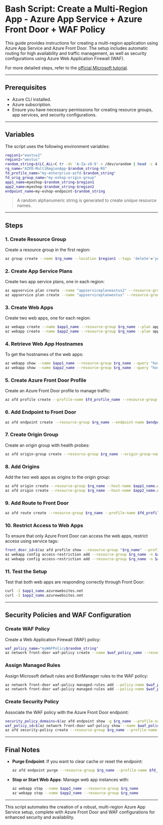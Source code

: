 
# Bash Script: Create a Multi-Region App - Azure App Service + Azure Front Door + WAF Policy

This guide provides instructions for creating a multi-region application using Azure App Service and Azure Front Door. The setup includes automatic routing for high availability and traffic management, as well as security configurations using Azure Web Application Firewall (WAF).

For more detailed steps, refer to the [official Microsoft tutorial](https://learn.microsoft.com/en-us/azure/app-service/tutorial-multi-region-app).

---

## Prerequisites

- Azure CLI installed.
- Azure subscription.
- Ensure you have necessary permissions for creating resource groups, app services, and security configurations.

---

## Variables

The script uses the following environment variables:

```bash
region1="eastus2"
region2="westus"
random_string=$(LC_ALL=C tr -dc 'A-Za-z0-9' < /dev/urandom | head -c 4)
rg_name="AZFD-MultiRegionApp-$random_string-RG"
fd_profile_name="my-enterprise-azfd-$random_string"
fd_orig_group_name="my-eshop-origin-group"
app1_name=myeshop-$random_string-$region1
app2_name=myeshop-$random_string-$region2
endpoint_name=my-eshop-endpoint-$random_string
```

> A random alphanumeric string is generated to create unique resource names.

---

## Steps

### 1. Create Resource Group

Create a resource group in the first region:

```bash
az group create --name $rg_name --location $region1 --tags 'delete'='yes'
```

### 2. Create App Service Plans

Create two app service plans, one in each region:

```bash
az appservice plan create --name "appserviceplaneastus2" --resource-group $rg_name --is-linux --location $region1
az appservice plan create --name "appserviceplanwestus" --resource-group $rg_name --is-linux --location $region2
```

### 3. Create Web Apps

Create two web apps, one for each region:

```bash
az webapp create --name $app1_name --resource-group $rg_name --plan appserviceplaneastus2 --runtime NODE:18-lts
az webapp create --name $app2_name --resource-group $rg_name --plan appserviceplanwestus --runtime NODE:18-lts
```

### 4. Retrieve Web App Hostnames

To get the hostnames of the web apps:

```bash
az webapp show --name $app1_name --resource-group $rg_name --query "hostNames"
az webapp show --name $app2_name --resource-group $rg_name --query "hostNames"
```

### 5. Create Azure Front Door Profile

Create an Azure Front Door profile to manage traffic:

```bash
az afd profile create --profile-name $fd_profile_name --resource-group $rg_name --sku Premium_AzureFrontDoor
```

### 6. Add Endpoint to Front Door

```bash
az afd endpoint create --resource-group $rg_name --endpoint-name $endpoint_name --profile-name $fd_profile_name --enabled-state Enabled
```

### 7. Create Origin Group

Create an origin group with health probes:

```bash
az afd origin-group create --resource-group $rg_name --origin-group-name $fd_orig_group_name --profile-name $fd_profile_name --enable-health-probe yes --probe-request-type GET --probe-protocol Http --probe-interval-in-seconds 60 --probe-path /
```

### 8. Add Origins

Add the two web apps as origins to the origin group:

```bash
az afd origin create --resource-group $rg_name --host-name $app1_name.azurewebsites.net --profile-name $fd_profile_name --origin-group-name $fd_orig_group_name --origin-name primary-app --origin-host-header $app1_name.azurewebsites.net --priority 1 --weight 1000
az afd origin create --resource-group $rg_name --host-name $app2_name.azurewebsites.net --profile-name $fd_profile_name --origin-group-name $fd_orig_group_name --origin-name secondary-app --origin-host-header $app2_name.azurewebsites.net --priority 2 --weight 1000
```

### 9. Add Route to Front Door

```bash
az afd route create --resource-group $rg_name --profile-name $fd_profile_name --endpoint-name $endpoint_name --forwarding-protocol MatchRequest --route-name route --https-redirect Enabled --origin-group $fd_orig_group_name --supported-protocols Http Https --link-to-default-domain Enabled
```

### 10. Restrict Access to Web Apps

To ensure that only Azure Front Door can access the web apps, restrict access using service tags:

```bash
front_door_id=$(az afd profile show --resource-group "$rg_name" --profile-name "$fd_profile_name" --query "frontDoorId" -o tsv)
az webapp config access-restriction add --resource-group $rg_name -n $app1_name --priority 100 --service-tag AzureFrontDoor.Backend --http-header x-azure-fdid=$front_door_id
az webapp config access-restriction add --resource-group $rg_name -n $app2_name --priority 100 --service-tag AzureFrontDoor.Backend --http-header x-azure-fdid=$front_door_id
```

### 11. Test the Setup

Test that both web apps are responding correctly through Front Door:

```bash
curl -I $app1_name.azurewebsites.net
curl -I $app2_name.azurewebsites.net
```

---

## Security Policies and WAF Configuration

### Create WAF Policy

Create a Web Application Firewall (WAF) policy:

```bash
waf_policy_name="myWAFPolicy$random_string"
az network front-door waf-policy create --name $waf_policy_name --resource-group $rg_name --sku Premium_AzureFrontDoor --mode Prevention
```

### Assign Managed Rules

Assign Microsoft default rules and BotManager rules to the WAF policy:

```bash
az network front-door waf-policy managed-rules add --policy-name $waf_policy_name --resource-group $rg_name --type Microsoft_DefaultRuleSet --version 2.1 --action Block
az network front-door waf-policy managed-rules add --policy-name $waf_policy_name --resource-group $rg_name --type Microsoft_BotManagerRuleSet --version 1.1
```

### Create Security Policy

Associate the WAF policy with the Azure Front Door endpoint:

```bash
security_policy_domains=$(az afd endpoint show -g $rg_name --profile-name $fd_profile_name --endpoint-name $endpoint_name --query "id" -o tsv)
waf_policy_id=$(az network front-door waf-policy show --name $waf_policy_name --resource-group $rg_name --query "id" -o tsv)
az afd security-policy create --resource-group $rg_name --profile-name $fd_profile_name --security-policy-name $security_policy_name --domains $security_policy_domains --waf-policy $waf_policy_id
```

---

## Final Notes

- **Purge Endpoint**: If you want to clear cache or reset the endpoint:
  ```bash
  az afd endpoint purge --resource-group $rg_name --profile-name $fd_profile_name --endpoint-name $endpoint_name --domains $endpoint_domain --content-paths '/*'
  ```

- **Stop or Start Web Apps**: Manage web app instances with:
  ```bash
  az webapp stop --name $app1_name --resource-group $rg_name
  az webapp stop --name $app2_name --resource-group $rg_name
  ```

---

This script automates the creation of a robust, multi-region Azure App Service setup, complete with Azure Front Door and WAF configurations for enhanced security and availability.
